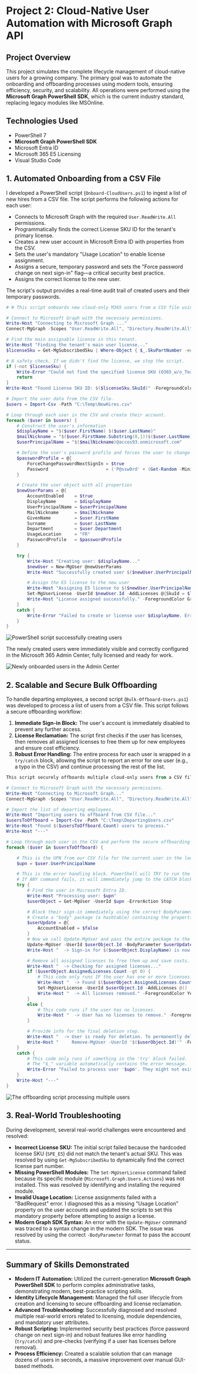 # Project 2: Cloud-Native User Automation with Microsoft Graph API

## Project Overview

This project simulates the complete lifecycle management of cloud-native users for a growing company. The primary goal was to automate the onboarding and offboarding processes using modern tools, ensuring efficiency, security, and scalability. All operations were performed using the **Microsoft Graph PowerShell SDK**, which is the current industry standard, replacing legacy modules like MSOnline.

## Technologies Used

*   PowerShell 7
*   **Microsoft Graph PowerShell SDK**
*   Microsoft Entra ID
*   Microsoft 365 E5 Licensing
*   Visual Studio Code

## 1. Automated Onboarding from a CSV File

I developed a PowerShell script (`Onboard-CloudUsers.ps1`) to ingest a list of new hires from a CSV file. The script performs the following actions for each user:
*   Connects to Microsoft Graph with the required `User.ReadWrite.All` permissions.
*   Programmatically finds the correct License SKU ID for the tenant's primary license.
*   Creates a new user account in Microsoft Entra ID with properties from the CSV.
*   Sets the user's mandatory "Usage Location" to enable license assignment.
*   Assigns a secure, temporary password and sets the "Force password change on next sign-in" flag—a critical security best practice.
*   Assigns the correct license to the new user.

The script's output provides a real-time audit trail of created users and their temporary passwords.

```PowerShell
# # This script onboards new cloud-only M365 users from a CSV file using Microsoft Graph API.

# Connect to Microsoft Graph with the necessary permissions.
Write-Host "Connecting to Microsoft Graph ..."
Connect-MgGraph -Scopes "User.ReadWrite.All", "Directory.ReadWrite.All"

# Find the main assignable license in this tenant.
Write-Host "Finding the tenant's main user license..."
$licenseSku = Get-MgSubscribedSku | Where-Object { $_.SkuPartNumber -eq "O365_w/o_Teams_Bundle_M5" }

# A safety check. If we didn't find the license, we stop the script.
if (-not $licenseSku) {
    Write-Error "Could not find the specified license SKU (O365_w/o_Teams_Bundle_M5) in this tenant."
    return
}
Write-Host "Found License SKU ID: $($licenseSku.SkuId)" -ForegroundColor Cyan

# Import the user data from the CSV file.
$users = Import-Csv -Path "C:\Temp\NewHires.csv"

# Loop through each user in the CSV and create their account.
foreach ($user in $users) {
    # Construct the user's information
    $displayName = "$($user.FirstName) $($user.LastName)"
    $mailNickname = "$($user.FirstName.Substring(0,1))$($user.LastName)".ToLower()
    $userPrincipalName = "$($mailNickname)@acces93.onmicrosoft.com"

    # Define the user's password profile and forces the user to change their password on first login.
    $passwordProfile = @{
        ForceChangePasswordNextSignIn = $true
        Password                      = ('P@ssw0rd' + (Get-Random -Minimum 1000 -Maximum 9999)) # Generate a temporary, random password
    }

    # Create the user object with all properties
    $newUserParams = @{
        AccountEnabled    = $true
        DisplayName       = $displayName
        UserPrincipalName = $userPrincipalName
        MailNickname      = $mailNickname
        GivenName         = $user.FirstName
        Surname           = $user.LastName
        Department        = $user.Department
        UsageLocation     = "FR"
        PasswordProfile   = $passwordProfile
    }

    try {
        Write-Host "Creating user: $displayName..."
        $newUser = New-MgUser @newUserParams
        Write-Host "Successfully created user $($newUser.UserPrincipalName). Temporary Password: $($passwordProfile.Password)" -ForegroundColor Green

        # Assign the E5 license to the new user
        Write-Host "Assigning E5 license to $($newUser.UserPrincipalName)..."
        Set-MgUserLicense -UserId $newUser.Id -AddLicenses @{SkuId = $licenseSku.SkuId } -RemoveLicenses @()
        Write-Host "License assigned successfully." -ForegroundColor Green
    }
    catch {
        Write-Error "Failed to create or license user $displayName. Error: $_"
    }
}
```

![PowerShell script successfully creating users](screenshot-2-01-onboarding-in-action.png)

The newly created users were immediately visible and correctly configured in the Microsoft 365 Admin Center, fully licensed and ready for work.

![Newly onboarded users in the Admin Center](screenshot-2-02-onboarded-users-in-gui.png)

## 2. Scalable and Secure Bulk Offboarding

To handle departing employees, a second script (`Bulk-Offboard-Users.ps1`) was developed to process a list of users from a CSV file. This script follows a secure offboarding workflow:
1.  **Immediate Sign-in Block:** The user's account is immediately disabled to prevent any further access.
2.  **License Reclamation:** The script first checks if the user has licenses, then removes all assigned licenses to free them up for new employees and ensure cost efficiency.
3.  **Robust Error Handling:** The entire process for each user is wrapped in a `try/catch` block, allowing the script to report an error for one user (e.g., a typo in the CSV) and continue processing the rest of the list.

```PowerShell
This script securely offboards multiple cloud-only users from a CSV file.

# Connect to Microsoft Graph with the necessary permissions.
Write-Host "Connecting to Microsoft Graph..."
Connect-MgGraph -Scopes "User.ReadWrite.All", "Directory.ReadWrite.All"

# Import the list of departing employees.
Write-Host "Importing users to offboard from CSV file..."
$usersToOffboard = Import-Csv -Path "C:\Temp\DepartingUsers.csv"
Write-Host "Found $($usersToOffboard.Count) users to process."
Write-Host "---"

# Loop through each user in the CSV and perform the secure offboarding process.
foreach ($user in $usersToOffboard) {

    # This is the UPN from our CSV file for the current user in the loop.
    $upn = $user.UserPrincipalName

    # This is the error handling block. PowerShell will TRY to run the code inside {}.
    # If ANY command fails, it will immediately jump to the CATCH block.
    try {
        # Find the user in Microsoft Entra ID.
        Write-Host "Processing user: $upn"
        $userObject = Get-MgUser -UserId $upn -ErrorAction Stop

        # Block their sign-in immediately using the correct BodyParameter format.
        # Create a "body" package (a hashtable) containing the properties we want to change.
        $userUpdate = @{
            AccountEnabled = $false
        }
        # Now we call Update-MgUser and pass the entire package to the -BodyParameter.
        Update-MgUser -UserId $userObject.Id -BodyParameter $userUpdate
        Write-Host "  -> Sign-in for $($userObject.DisplayName) is now BLOCKED." -ForegroundColor Yellow

        # Remove all assigned licenses to free them up and save costs.
        Write-Host "  -> Checking for assigned licenses..."
        if ($userObject.AssignedLicenses.Count -gt 0) {
            # This code only runs IF the user has one or more licenses.
            Write-Host "  -> Found $($userObject.AssignedLicenses.Count) license(s). Removing them..."
            Set-MgUserLicense -UserId $userObject.Id -AddLicenses @() -RemoveLicenses $userObject.AssignedLicenses.SkuId
            Write-Host "  -> All licenses removed." -ForegroundColor Yellow
        }
        else {
            # This code runs if the user has no licenses.
            Write-Host "  -> User has no licenses to remove." -ForegroundColor Green
        }

        # Provide info for the final deletion step.
        Write-Host "  -> User is ready for deletion. To permanently delete, run:" -ForegroundColor Cyan
        Write-Host "     Remove-MgUser -UserId '$($userObject.Id)'" -ForegroundColor Cyan
    }
    catch {
        # This code only runs if something in the 'try' block failed.
        # The "$_" variable automatically contains the error message.
        Write-Error "Failed to process user '$upn'. They might not exist or another error occurred. Details: $_"
    }
    Write-Host "---"
}
```
![The offboarding script processing multiple users](screenshot-2-03-offboarding-in-action.png)

## 3. Real-World Troubleshooting

During development, several real-world challenges were encountered and resolved:
*   **Incorrect License SKU:** The initial script failed because the hardcoded license SKU (`SPE_E5`) did not match the tenant's actual SKU. This was resolved by using `Get-MgSubscribedSku` to dynamically find the correct license part number.
*   **Missing PowerShell Modules:** The `Set-MgUserLicense` command failed because its specific module (`Microsoft.Graph.Users.Actions`) was not installed. This was resolved by identifying and installing the required module.
*   **Invalid Usage Location:** License assignments failed with a "BadRequest" error. I diagnosed this as a missing "Usage Location" property on the user accounts and updated the scripts to set this mandatory property before attempting to assign a license.
*   **Modern Graph SDK Syntax:** An error with the `Update-MgUser` command was traced to a syntax change in the modern SDK. The issue was resolved by using the correct `-BodyParameter` format to pass the account status.

---
## Summary of Skills Demonstrated

*   **Modern IT Automation:** Utilized the current-generation **Microsoft Graph PowerShell SDK** to perform complex administrative tasks, demonstrating modern, best-practice scripting skills.
*   **Identity Lifecycle Management:** Managed the full user lifecycle from creation and licensing to secure offboarding and license reclamation.
*   **Advanced Troubleshooting:** Successfully diagnosed and resolved multiple real-world errors related to licensing, module dependencies, and mandatory user attributes.
*   **Robust Scripting:** Implemented security best practices (force password change on next sign-in) and robust features like error handling (`try/catch`) and pre-checks (verifying if a user has licenses before removal).
*   **Process Efficiency:** Created a scalable solution that can manage dozens of users in seconds, a massive improvement over manual GUI-based methods.
